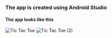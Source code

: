 ### The app is created using Android Studio 
#### The app looks like this
![Tic Tac Toe](https://user-images.githubusercontent.com/22111949/120105305-0179e700-c176-11eb-8ca6-4ea6e01ca7b2.jpeg)
![Tic Tac Toe (2)](https://user-images.githubusercontent.com/22111949/120105311-05a60480-c176-11eb-85fd-817611bc79c0.jpeg)

